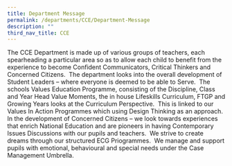 ```yaml
---
title: Department Message
permalink: /departments/CCE/Department-Message
description: ""
third_nav_title: CCE
---
```

The CCE Department is made up of various groups of teachers, each spearheading a particular area so as to allow each child to benefit from the experience to become Confident Communicators, Critical Thinkers and Concerned Citizens.  The department looks into the overall development of Student Leaders – where everyone is deemed to be able to Serve.  The schools Values Education Programme, consisting of the Discipline, Class and Year Head Value Moments, the in house Lifeskills Curriculum, FTGP and Growing Years looks at the Curriculum Perspective.  This is linked to our Values In Action Programmes which using Design Thinking as an approach.  In the development of Concerned Citizens – we look towards experiences that enrich National Education and are pioneers in having Contemporary Issues Discussions with our pupils and teachers.  We strive to create dreams through our structured ECG Priogrammes.  We manage and support pupils with emotional, behavioural and special needs under the Case Management Umbrella.